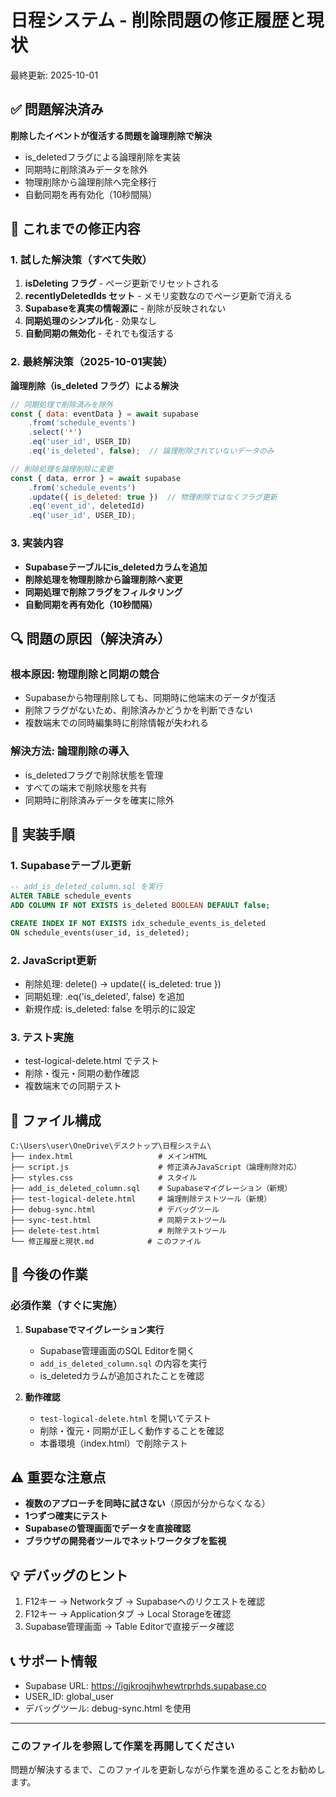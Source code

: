 # 日程システム - 削除問題の修正履歴と現状
最終更新: 2025-10-01

## ✅ 問題解決済み
**削除したイベントが復活する問題を論理削除で解決**
- is_deletedフラグによる論理削除を実装
- 同期時に削除済みデータを除外
- 物理削除から論理削除へ完全移行
- 自動同期を再有効化（10秒間隔）

## 📝 これまでの修正内容

### 1. 試した解決策（すべて失敗）
1. **isDeleting フラグ** - ページ更新でリセットされる
2. **recentlyDeletedIds セット** - メモリ変数なのでページ更新で消える
3. **Supabaseを真実の情報源に** - 削除が反映されない
4. **同期処理のシンプル化** - 効果なし
5. **自動同期の無効化** - それでも復活する

### 2. 最終解決策（2025-10-01実装）
**論理削除（is_deleted フラグ）による解決**

```javascript
// 同期処理で削除済みを除外
const { data: eventData } = await supabase
    .from('schedule_events')
    .select('*')
    .eq('user_id', USER_ID)
    .eq('is_deleted', false);  // 論理削除されていないデータのみ

// 削除処理を論理削除に変更
const { data, error } = await supabase
    .from('schedule_events')
    .update({ is_deleted: true })  // 物理削除ではなくフラグ更新
    .eq('event_id', deletedId)
    .eq('user_id', USER_ID);
```

### 3. 実装内容
- **Supabaseテーブルにis_deletedカラムを追加**
- **削除処理を物理削除から論理削除へ変更**
- **同期処理で削除フラグをフィルタリング**
- **自動同期を再有効化（10秒間隔）**

## 🔍 問題の原因（解決済み）

### 根本原因: 物理削除と同期の競合
- Supabaseから物理削除しても、同期時に他端末のデータが復活
- 削除フラグがないため、削除済みかどうかを判断できない
- 複数端末での同時編集時に削除情報が失われる

### 解決方法: 論理削除の導入
- is_deletedフラグで削除状態を管理
- すべての端末で削除状態を共有
- 同期時に削除済みデータを確実に除外

## 🔧 実装手順

### 1. Supabaseテーブル更新
```sql
-- add_is_deleted_column.sql を実行
ALTER TABLE schedule_events
ADD COLUMN IF NOT EXISTS is_deleted BOOLEAN DEFAULT false;

CREATE INDEX IF NOT EXISTS idx_schedule_events_is_deleted
ON schedule_events(user_id, is_deleted);
```

### 2. JavaScript更新
- 削除処理: delete() → update({ is_deleted: true })
- 同期処理: .eq('is_deleted', false) を追加
- 新規作成: is_deleted: false を明示的に設定

### 3. テスト実施
- test-logical-delete.html でテスト
- 削除・復元・同期の動作確認
- 複数端末での同期テスト

## 📁 ファイル構成
```
C:\Users\user\OneDrive\デスクトップ\日程システム\
├── index.html                   # メインHTML
├── script.js                    # 修正済みJavaScript（論理削除対応）
├── styles.css                   # スタイル
├── add_is_deleted_column.sql    # Supabaseマイグレーション（新規）
├── test-logical-delete.html     # 論理削除テストツール（新規）
├── debug-sync.html              # デバッグツール
├── sync-test.html               # 同期テストツール
├── delete-test.html             # 削除テストツール
└── 修正履歴と現状.md            # このファイル
```

## 🚀 今後の作業

### 必須作業（すぐに実施）
1. **Supabaseでマイグレーション実行**
   - Supabase管理画面のSQL Editorを開く
   - `add_is_deleted_column.sql` の内容を実行
   - is_deletedカラムが追加されたことを確認

2. **動作確認**
   - `test-logical-delete.html` を開いてテスト
   - 削除・復元・同期が正しく動作することを確認
   - 本番環境（index.html）で削除テスト

## ⚠️ 重要な注意点
- **複数のアプローチを同時に試さない**（原因が分からなくなる）
- **1つずつ確実にテスト**
- **Supabaseの管理画面でデータを直接確認**
- **ブラウザの開発者ツールでネットワークタブを監視**

## 💡 デバッグのヒント
1. F12キー → Networkタブ → Supabaseへのリクエストを確認
2. F12キー → Applicationタブ → Local Storageを確認
3. Supabase管理画面 → Table Editorで直接データ確認

## 📞 サポート情報
- Supabase URL: https://igjkroqjhwhewtrprhds.supabase.co
- USER_ID: global_user
- デバッグツール: debug-sync.html を使用

---

### このファイルを参照して作業を再開してください
問題が解決するまで、このファイルを更新しながら作業を進めることをお勧めします。